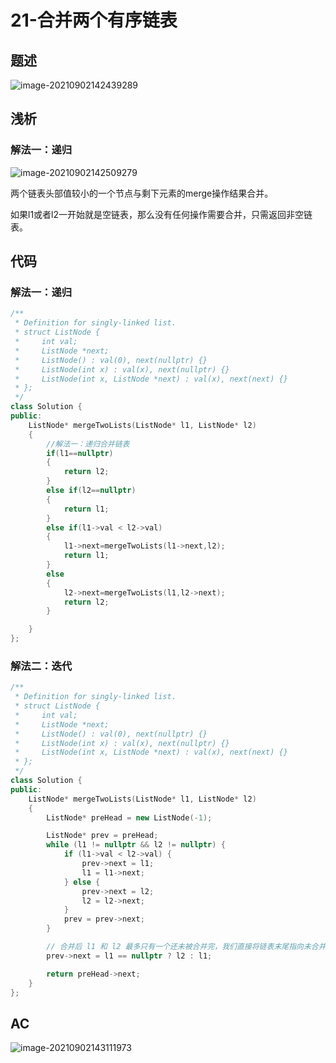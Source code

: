 # 21-合并两个有序链表

## 题述

![image-20210902142439289](http://happygoing.oss-cn-beijing.aliyuncs.com/img/image-20210902142439289.png)



## 浅析

### 解法一：递归

![image-20210902142509279](http://happygoing.oss-cn-beijing.aliyuncs.com/img/image-20210902142509279.png)

两个链表头部值较小的一个节点与剩下元素的merge操作结果合并。

如果l1或者l2一开始就是空链表，那么没有任何操作需要合并，只需返回非空链表。

## 代码

### 解法一：递归

```C++
/**
 * Definition for singly-linked list.
 * struct ListNode {
 *     int val;
 *     ListNode *next;
 *     ListNode() : val(0), next(nullptr) {}
 *     ListNode(int x) : val(x), next(nullptr) {}
 *     ListNode(int x, ListNode *next) : val(x), next(next) {}
 * };
 */
class Solution {
public:
    ListNode* mergeTwoLists(ListNode* l1, ListNode* l2) 
    {
        //解法一：递归合并链表
        if(l1==nullptr)
        {
            return l2;
        }
        else if(l2==nullptr)
        {
            return l1;
        }
        else if(l1->val < l2->val)
        {
            l1->next=mergeTwoLists(l1->next,l2);
            return l1;
        }
        else
        {
            l2->next=mergeTwoLists(l1,l2->next);
            return l2;
        }

    }
};
```



### 解法二：迭代

```C++
/**
 * Definition for singly-linked list.
 * struct ListNode {
 *     int val;
 *     ListNode *next;
 *     ListNode() : val(0), next(nullptr) {}
 *     ListNode(int x) : val(x), next(nullptr) {}
 *     ListNode(int x, ListNode *next) : val(x), next(next) {}
 * };
 */
class Solution {
public:
    ListNode* mergeTwoLists(ListNode* l1, ListNode* l2) 
    {
        ListNode* preHead = new ListNode(-1);

        ListNode* prev = preHead;
        while (l1 != nullptr && l2 != nullptr) {
            if (l1->val < l2->val) {
                prev->next = l1;
                l1 = l1->next;
            } else {
                prev->next = l2;
                l2 = l2->next;
            }
            prev = prev->next;
        }

        // 合并后 l1 和 l2 最多只有一个还未被合并完，我们直接将链表末尾指向未合并完的链表即可
        prev->next = l1 == nullptr ? l2 : l1;

        return preHead->next;
    }
};
```





## AC

![image-20210902143111973](http://happygoing.oss-cn-beijing.aliyuncs.com/img/image-20210902143111973.png)